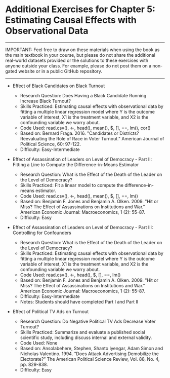 # Additional Exercises for Chapter 5: Estimating Causal Effects with Observational Data

****************************************************************************************************
IMPORTANT: Feel free to draw on these materials when using the book as the main textbook in your course, but please do not share the additional real-world datasets provided or the solutions to these exercises with anyone outside your class. For example, please do not post them on a non-gated website or in a public GitHub repository.
****************************************************************************************************

* Effect of Black Candidates on Black Turnout
   * Research Question: Does Having a Black Candidate Running Increase Black Turnout?
   * Skills Practiced: Estimating causal effects with observational data by fitting a multiple linear regression model where Y is the outcome variable of interest, X1 is the treatment variable, and X2 is the confounding variable we worry about.
   * Code Used: read.csv(), <-, head(), mean(), $, [], ==, lm(), cor()
   * Based on: Bernard Fraga. 2016. "Candidates or Districts? Reevaluating the Role of Race in Voter Turnout." American Journal of Political Science, 60: 97-122.
   * Difficulty: Easy-Intermediate
   
* Effect of Assassination of Leaders on Level of Democracy - Part II: Fitting a Line to Compute the Difference-in-Means Estimator
   * Research Question: What is the Effect of the Death of the Leader on the Level of Democracy?
   * Skills Practiced: Fit a linear model to compute the difference-in-means estimator.
   * Code Used: read.csv(), <-, head(), mean(), $, [], ==, lm()
   * Based on: Benjamin F. Jones and Benjamin A. Olken. 2009. "Hit or Miss? The Effect of Assassinations on Institutions and War." American Economic Journal: Macroeconomics, 1 (2): 55-87.
   * Difficulty: Easy
  
* Effect of Assassination of Leaders on Level of Democracy - Part III: Controlling for Confounders
   * Research Question: What is the Effect of the Death of the Leader on the Level of Democracy?
   * Skills Practiced: Estimating causal effects with observational data by fitting a multiple linear regression model where Y is the outcome variable of interest, X1 is the treatment variable, and X2 is the confounding variable we worry about.
   * Code Used: read.csv(), <-, head(), $, [], ==, lm()
   * Based on: Benjamin F. Jones and Benjamin A. Olken. 2009. "Hit or Miss? The Effect of Assassinations on Institutions and War." American Economic Journal: Macroeconomics, 1 (2): 55-87.
   * Difficulty: Easy-Intermediate
   * Notes: Students should have completed Part I and Part II
   
* Effect of Political TV Ads on Turnout
   * Research Question: Do Negative Political TV Ads Decrease Voter Turnout?
   * Skills Practiced: Summarize and evaluate a published social scientific study, including discuss internal and external validity.
   * Code Used: None
   * Based on: Ansolabehere, Stephen, Shanto Iyengar, Adam Simon and Nicholas Valentino. 1994. “Does Attack Advertising Demobilize the Electorate?” The American Political Science Review, Vol. 88, No. 4, pp. 829-838.
   * Difficulty: Easy
